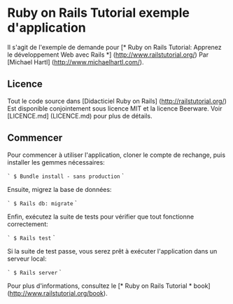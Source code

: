 # Ruby on Rails Tutorial exemple d'application

Il s'agit de l'exemple de demande pour
[* Ruby on Rails Tutorial:
Apprenez le développement Web avec Rails *] (http://www.railstutorial.org/)
Par [Michael Hartl] (http://www.michaelhartl.com/).

## Licence

Tout le code source dans [Didacticiel Ruby on Rails] (http://railstutorial.org/)
Est disponible conjointement sous licence MIT et la licence Beerware. Voir
[LICENCE.md] (LICENCE.md) pour plus de détails.

## Commencer

Pour commencer à utiliser l'application, cloner le compte de rechange, puis installer les gemmes nécessaires:

`` `
$ Bundle install - sans production
`` `

Ensuite, migrez la base de données:

`` `
$ Rails db: migrate
`` `

Enfin, exécutez la suite de tests pour vérifier que tout fonctionne correctement:

`` `
$ Rails test
`` `

Si la suite de test passe, vous serez prêt à exécuter l'application dans un serveur local:

`` `
$ Rails server
`` `

Pour plus d'informations, consultez le
[* Ruby on Rails Tutorial * book] (http://www.railstutorial.org/book).
